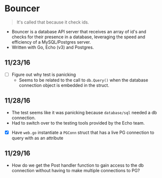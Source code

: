 # Bouncer
> It's called that because it check ids.

* Bouncer is a database API server that receives an array of id's and checks for
their presence in a database, leveraging the speed and efficiency of a MySQL/Postgres
server.
* Written with Go, Echo (v3) and Postgres.

## 11/23/16
- [ ] Figure out why test is panicking
  * Seems to be related to the call to `db.Query()` when the database connection
  object is embedded in the struct.

## 11/28/16
* The test seems like it was panicking because `database/sql` needed a db connection.
* Had to switch over to the testing tools provided by the Echo team.

- [x] Have `web.go` instantiate a `PGConn` struct that has a live PG connection
to query with as an attribute

## 11/29/16
* How do we get the Post handler function to gain access to the db connection without
having to make multiple connections to PG?

